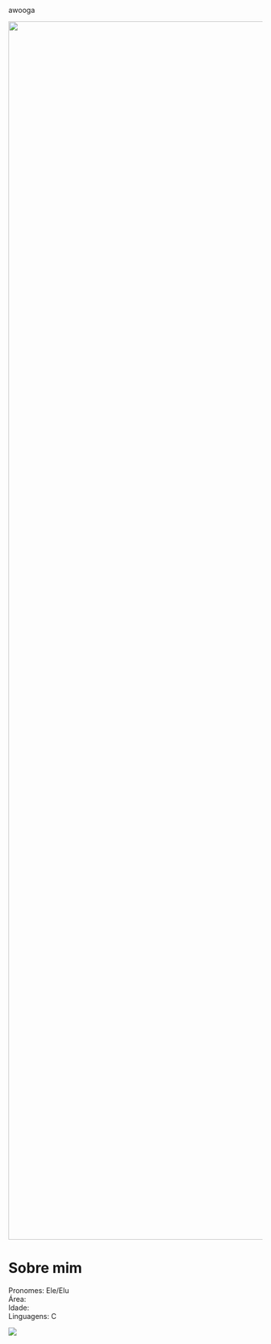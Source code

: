 <html>
  <p background-color="black">
  awooga
  </p>
</html>
<img src="https://i0.wp.com/media1.tenor.com/images/1e0b3e95c409b14d5fda6a6aa502f178/tenor.gif" align="center" width="1206" height="2412">
<h1>Sobre mim</h1>
<p align="left">
  Pronomes: Ele/Elu <br>Área: <br>Idade: <br>Linguagens: C <br>
</p>
  
  <img src="https://img.shields.io/badge/C-000000?logo=C&logoColor=white&style=flat-square" />


